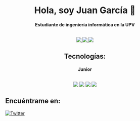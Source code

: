 <h1 align="center"> Hola, soy Juan García 👋
<h4 align="center"> Estudiante de ingeniería informática en la UPV
  <br>
  </br>
<p align="center">
  <a href="mailto:juan.garcia.anton@gmail.com" target="_blank">
    <img src="https://img.shields.io/badge/Juan_García-D14836?logo=gmail&logoColor=white&labelColor=D14836">
  </a>
  <a href="https://www.linkedin.com/in/juangarciatn" target="_blank">
    <img src="https://img.shields.io/badge/Juan_García-0077B5?logo=linkedin&logoColor=white&labelColor=0077B5">
  </a>
  <a href="https://stackoverflow.com/users/21257456/juan-garc%c3%ada" target="_blank">
    <img src="https://img.shields.io/badge/Juan_García-F58025?logo=stackoverflow&logoColor=white&labelColor=F58025">
  </a>
 </p>

<h2 align="center"> Tecnologías:
<h4 align="center"> Junior
  <br>
  </br>
<p align="center">
  <img src="https://img.shields.io/badge/Java-red?style=for-the-badge&logo=Java&logoColor=white">
  <img src="https://img.shields.io/badge/Git-F1502F?style=for-the-badge&logo=Git&logoColor=white">
  <img src="https://img.shields.io/badge/HTML5-orange?style=for-the-badge&logo=HTML5&logoColor=white">
  <img src="https://img.shields.io/badge/CSS3-blue?style=for-the-badge&logo=CSS3&logoColor=white">
</p>

## Encuéntrame en:

[![Twitter](https://img.shields.io/badge/Twitter-@juangarciatn-1DA1F2?style=for-the-badge&logo=twitter&logoColor=white&labelColor=101010)](https://twitter.com/juangarciatn)
